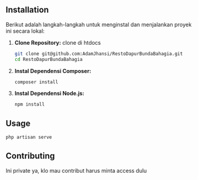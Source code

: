 ## Installation

Berikut adalah langkah-langkah untuk menginstal dan menjalankan proyek ini secara lokal:

1. **Clone Repository:**
clone di htdocs
    ```sh
    git clone git@github.com:AdamJhansi/RestoDapurBundaBahagia.git
    cd RestoDapurBundaBahagia
    ```

2. **Instal Dependensi Composer:**
    ```sh
    composer install
    ```

3. **Instal Dependensi Node.js:**
    ```sh
    npm install
    ```

## Usage

```python
php artisan serve
```

## Contributing

Ini private ya, klo mau contribut harus minta access dulu
